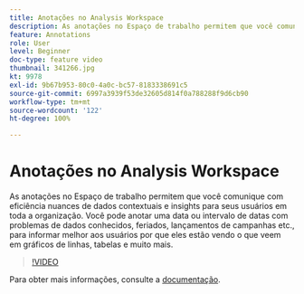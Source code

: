```yaml
---
title: Anotações no Analysis Workspace
description: As anotações no Espaço de trabalho permitem que você comunique com eficiência nuances de dados contextuais e insights para seus usuários em toda a organização. Você pode anotar uma data ou intervalo de datas com problemas de dados conhecidos, feriados, lançamentos de campanhas etc., para informar melhor aos usuários por que eles estão vendo o que veem em gráficos de linhas, tabelas e muito mais.
feature: Annotations
role: User
level: Beginner
doc-type: feature video
thumbnail: 341266.jpg
kt: 9978
exl-id: 9b67b953-80c0-4a0c-bc57-8183338691c5
source-git-commit: 6997a3939f53de32605d814f0a788288f9d6cb90
workflow-type: tm+mt
source-wordcount: '122'
ht-degree: 100%

---
```


# Anotações no Analysis Workspace

As anotações no Espaço de trabalho permitem que você comunique com eficiência nuances de dados contextuais e insights para seus usuários em toda a organização. Você pode anotar uma data ou intervalo de datas com problemas de dados conhecidos, feriados, lançamentos de campanhas etc., para informar melhor aos usuários por que eles estão vendo o que veem em gráficos de linhas, tabelas e muito mais.

>[!VIDEO](https://video.tv.adobe.com/v/344394/?quality=12&learn=on&captions=por_br)

Para obter mais informações, consulte a [documentação](https://experienceleague.adobe.com/docs/analytics/analyze/analysis-workspace/components/annotations/overview.html?lang=pt-BR).
